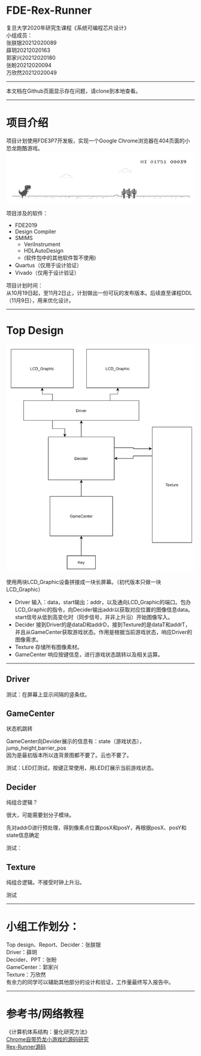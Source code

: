 # FDE-Rex-Runner

复旦大学2020年研究生课程《系统可编程芯片设计》<br>
小组成员：<br>
张朕银20212020089<br>
薛玥20212020163<br>
郭家兴20212020180<br>
张盼20212020094<br>
万欣然20212020049<br>

------
本文档在Github页面显示存在问题，请clone到本地查看。

----

# 项目介绍

项目计划使用FDE3P7开发板，实现一个Google Chrome浏览器在404页面的小恐龙跑酷游戏。<br>
<img src="2020-10-20-09-41-32.png">

项目涉及的软件：<br>
- FDE2019
- Design Compiler
- SMIMS
  - VeriInstrument
  - HDLAutoDesign
  - (软件包中的其他软件暂不使用)
- Quartus（仅用于设计验证）
- Vivado（仅用于设计验证）

项目计划时间：<br>
从10月19日起，至11月2日止，计划做出一份可玩的发布版本。后续直至课程DDL（11月9日），用来优化设计。

------

# Top Design

![](2020-10-28-11-54-41.png)

使用两块LCD_Graphic设备拼接成一块长屏幕。（初代版本只做一块LCD_Graphic）<br>
- Driver 输入：data，start输出：addr，以及通向LCD_Graphic的端口。包办LCD_Graphic的指令，向Decider输出addr以获取对应位置的图像信息data。start信号从低到高变化时（同步信号，并非上升沿）开始图像写入。<br>
- Decider 接到Driver的是dataD和addrD，接到Texture的是dataT和addrT，并且从GameCenter获取游戏状态。作用是根据当前游戏状态，响应Driver的图像需求。<br>
- Texture 存储所有图像素材。<br>
- GameCenter 响应按键信息，进行游戏状态跳转以及相关运算。<br>

----

## Driver

测试：在屏幕上显示间隔的竖条纹。

## GameCenter

状态机跳转

GameCenter向Devider展示的信息有：state（游戏状态），jump_height,barrier_pos
<br>因为是最初版本所以连背景图都不要了。云也不要了。

测试：LED灯测试，按键正常使用，用LED灯展示当前游戏状态。

## Decider

纯组合逻辑？

很大，可能需要划分子模块。

先对addrD进行预处理，得到像素点位置posX和posY，再根据posX、posY和state信息确定

测试：

## Texture

纯组合逻辑。不接受时钟上升沿。

测试

------

# 小组工作划分：

Top design、Report、Decider：张朕银<br>
Driver：薛玥<br>
Decider、PPT：张盼<br>
GameCenter：郭家兴<br>
Texture：万欣然<br>
有余力的同学可以辅助其他部分的设计和验证，工作量最终写入报告中。


------

# 参考书/网络教程

《计算机体系结构：量化研究方法》<br>
<a href="https://www.cnblogs.com/undefined000/p/trex_1.html">Chrome自带恐龙小游戏的源码研究</a><br>
<a href="https://github.com/wayou/t-rex-runner">Rex-Runner源码</a>